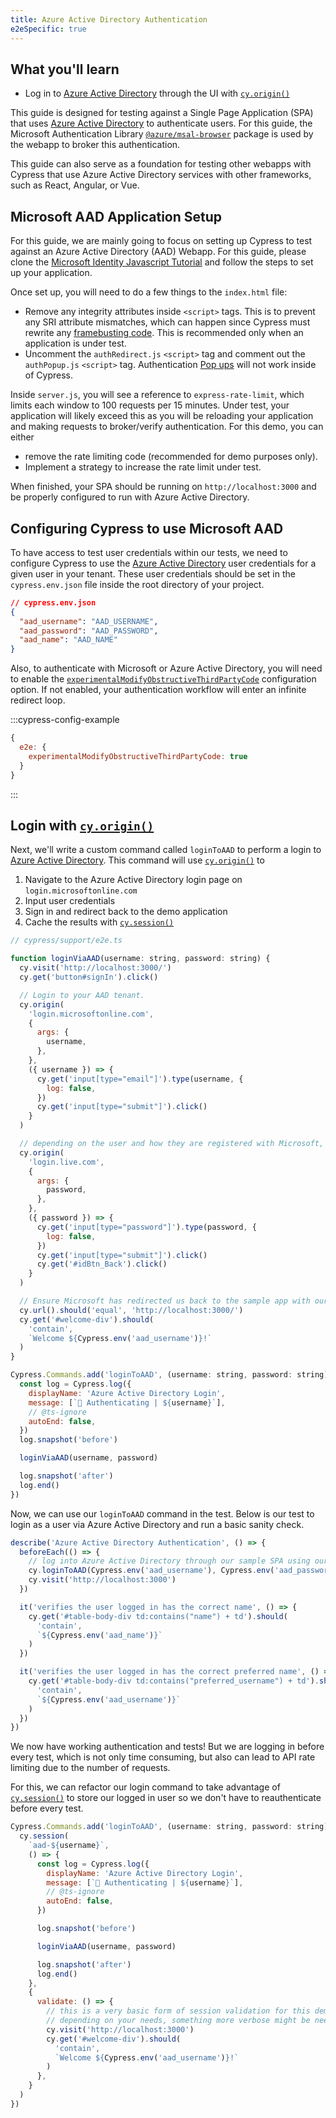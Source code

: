 ```yaml
---
title: Azure Active Directory Authentication
e2eSpecific: true
---
```


<Alert type="info">

## <Icon name="graduation-cap"></Icon> What you'll learn

- Log in to
  [Azure Active Directory](https://learn.microsoft.com/en-us/azure/active-directory/fundamentals/active-directory-whatis)
  through the UI with [`cy.origin()`](/api/commands/origin)

</Alert>

<Alert type="warning">

This guide is designed for testing against a Single Page Application (SPA) that
uses
[Azure Active Directory](https://learn.microsoft.com/en-us/azure/active-directory/fundamentals/active-directory-whatis)
to authenticate users. For this guide, the Microsoft Authentication Library
[`@azure/msal-browser`](https://www.npmjs.com/package/@azure/msal-browser)
package is used by the webapp to broker this authentication.

This guide can also serve as a foundation for testing other webapps with Cypress
that use Azure Active Directory services with other frameworks, such as React,
Angular, or Vue.

</Alert>

## Microsoft AAD Application Setup

For this guide, we are mainly going to focus on setting up Cypress to test
against an Azure Active Directory (AAD) Webapp. For this guide, please clone the
[Microsoft Identity Javascript Tutorial](https://github.com/Azure-Samples/ms-identity-javascript-tutorial/tree/c1956b658efa331bb5df11a0038ad32d12dad3ce/1-Authentication/1-sign-in)
and follow the steps to set up your application.

Once set up, you will need to do a few things to the `index.html` file:

- Remove any integrity attributes inside `<script>` tags. This is to prevent any
  SRI attribute mismatches, which can happen since Cypress must rewrite any
  [framebusting code](/guides/references/configuration#modifyObstructiveCode).
  This is recommended only when an application is under test.
- Uncomment the `authRedirect.js` `<script>` tag and comment out the
  `authPopup.js` `<script>` tag. Authentication
  [Pop ups](/guides/references/trade-offs#Permanent-trade-offs) will not work
  inside of Cypress.

Inside `server.js`, you will see a reference to `express-rate-limit`, which
limits each window to 100 requests per 15 minutes. Under test, your application
will likely exceed this as you will be reloading your application and making
requests to broker/verify authentication. For this demo, you can either

- remove the rate limiting code (recommended for demo purposes only).
- Implement a strategy to increase the rate limit under test.

When finished, your SPA should be running on `http://localhost:3000` and be
properly configured to run with Azure Active Directory.

## Configuring Cypress to use Microsoft AAD

To have access to test user credentials within our tests, we need to configure
Cypress to use the
[Azure Active Directory](https://learn.microsoft.com/en-us/azure/active-directory/fundamentals/active-directory-whatis)
user credentials for a given user in your tenant. These user credentials should
be set in the `cypress.env.json` file inside the root directory of your project.

```json
// cypress.env.json
{
  "aad_username": "AAD_USERNAME",
  "aad_password": "AAD_PASSWORD",
  "aad_name": "AAD_NAME"
}
```

Also, to authenticate with Microsoft or Azure Active Directory, you will need to
enable the
[`experimentalModifyObstructiveThirdPartyCode`](/guides/guides/web-security#Modifying-Obstructive-Third-Party-Code)
configuration option. If not enabled, your authentication workflow will enter an
infinite redirect loop.

:::cypress-config-example

```js
{
  e2e: {
    experimentalModifyObstructiveThirdPartyCode: true
  }
}
```

:::

## Login with [`cy.origin()`](/api/commands/origin)

Next, we'll write a custom command called `loginToAAD` to perform a login to
[Azure Active Directory](https://learn.microsoft.com/en-us/azure/active-directory/fundamentals/active-directory-whatis).
This command will use [`cy.origin()`](/api/commands/origin) to

1. Navigate to the Azure Active Directory login page on
   `login.microsoftonline.com`
2. Input user credentials
3. Sign in and redirect back to the demo application
4. Cache the results with [`cy.session()`](/api/commands/session)

```js
// cypress/support/e2e.ts

function loginViaAAD(username: string, password: string) {
  cy.visit('http://localhost:3000/')
  cy.get('button#signIn').click()

  // Login to your AAD tenant.
  cy.origin(
    'login.microsoftonline.com',
    {
      args: {
        username,
      },
    },
    ({ username }) => {
      cy.get('input[type="email"]').type(username, {
        log: false,
      })
      cy.get('input[type="submit"]').click()
    }
  )

  // depending on the user and how they are registered with Microsoft, the origin may go to live.com
  cy.origin(
    'login.live.com',
    {
      args: {
        password,
      },
    },
    ({ password }) => {
      cy.get('input[type="password"]').type(password, {
        log: false,
      })
      cy.get('input[type="submit"]').click()
      cy.get('#idBtn_Back').click()
    }
  )

  // Ensure Microsoft has redirected us back to the sample app with our logged in user.
  cy.url().should('equal', 'http://localhost:3000/')
  cy.get('#welcome-div').should(
    'contain',
    `Welcome ${Cypress.env('aad_username')}!`
  )
}

Cypress.Commands.add('loginToAAD', (username: string, password: string) => {
  const log = Cypress.log({
    displayName: 'Azure Active Directory Login',
    message: [`🔐 Authenticating | ${username}`],
    // @ts-ignore
    autoEnd: false,
  })
  log.snapshot('before')

  loginViaAAD(username, password)

  log.snapshot('after')
  log.end()
})
```

Now, we can use our `loginToAAD` command in the test. Below is our test to login
as a user via Azure Active Directory and run a basic sanity check.

```js
describe('Azure Active Directory Authentication', () => {
  beforeEach(() => {
    // log into Azure Active Directory through our sample SPA using our custom command
    cy.loginToAAD(Cypress.env('aad_username'), Cypress.env('aad_password'))
    cy.visit('http://localhost:3000')
  })

  it('verifies the user logged in has the correct name', () => {
    cy.get('#table-body-div td:contains("name") + td').should(
      'contain',
      `${Cypress.env('aad_name')}`
    )
  })

  it('verifies the user logged in has the correct preferred name', () => {
    cy.get('#table-body-div td:contains("preferred_username") + td').should(
      'contain',
      `${Cypress.env('aad_username')}`
    )
  })
})
```

<DocsVideo src="/img/examples/aad-origin.mp4"></DocsVideo>

We now have working authentication and tests! But we are logging in before every
test, which is not only time consuming, but also can lead to API rate limiting
due to the number of requests.

For this, we can refactor our login command to take advantage of
[`cy.session()`](/api/commands/session) to store our logged in user so we don't
have to reauthenticate before every test.

```js
Cypress.Commands.add('loginToAAD', (username: string, password: string) => {
  cy.session(
    `aad-${username}`,
    () => {
      const log = Cypress.log({
        displayName: 'Azure Active Directory Login',
        message: [`🔐 Authenticating | ${username}`],
        // @ts-ignore
        autoEnd: false,
      })

      log.snapshot('before')

      loginViaAAD(username, password)

      log.snapshot('after')
      log.end()
    },
    {
      validate: () => {
        // this is a very basic form of session validation for this demo.
        // depending on your needs, something more verbose might be needed
        cy.visit('http://localhost:3000')
        cy.get('#welcome-div').should(
          'contain',
          `Welcome ${Cypress.env('aad_username')}!`
        )
      },
    }
  )
})
```

<DocsVideo src="/img/examples/aad-session-restore.mp4"></DocsVideo>
